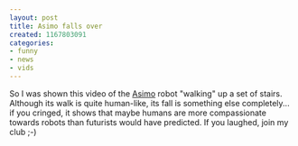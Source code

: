 ```yaml
---
layout: post
title: Asimo falls over
created: 1167803091
categories:
- funny
- news
- vids
---
```

So I was shown this video of the <a href="http://en.wikipedia.org/wiki/Asimo">Asimo</a> robot "walking" up a set of stairs. Although its walk is quite human-like, its fall is something else completely... if you cringed, it shows that maybe humans are more compassionate towards robots than futurists would have predicted. If you laughed, join my club ;-)
<object type="application/x-shockwave-flash" data="http://www.youtube.com/v/VTlV0Y5yAww" width="425" height="350"><param name="movie" value="http://www.youtube.com/v/VTlV0Y5yAww" /><param name="wmode" value="transparent" /></object>
